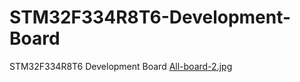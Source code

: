 # STM32F334R8T6-Development-Board
STM32F334R8T6 Development Board
[All-board-2.jpg](https://github.com/elctechnology/STM32F334R8T6-Development-Board/blob/main/All-board-2.jpg?raw=true)
